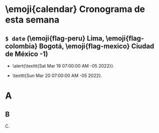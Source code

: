 # \emoji{calendar} Cronograma de esta semana

## `$ date` (\emoji{flag-peru} Lima, \emoji{flag-colombia} Bogotá, \emoji{flag-mexico} Ciudad de México -1)

- \alert{\texttt{Sat Mar 19 07:00:00 AM -05 2022}}.

- \texttt{Sun Mar 20 07:00:00 AM -05 2022}.

# A

## B

C.
